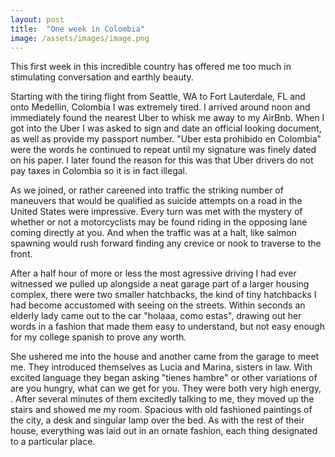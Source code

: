 ```yaml
---
layout: post
title:  "One week in Colombia"
image: /assets/images/image.png
---
```


This first week in this incredible country has offered me too much in stimulating conversation and earthly beauty.

Starting with the tiring flight from Seattle, WA to Fort Lauterdale, FL and onto Medellin, Colombia I was extremely tired. I arrived around noon and immediately found the nearest Uber to whisk me away to my AirBnb. When I got into the Uber I was asked to sign and date an official looking document, as well as provide my passport number. "Uber esta prohibido en Colombia" were the words he continued to repeat until my signature was finely dated on his paper. I later found the reason for this was that Uber drivers do not pay taxes in Colombia so it is in fact illegal.

As we joined, or rather careened into traffic the striking number of maneuvers that would be qualified as suicide attempts on a road in the United States were impressive. Every turn was met with the mystery of whether or not a motorcyclists may be found riding in the opposing lane coming directly at you. And when the traffic was at a halt, like salmon spawning would rush forward finding any crevice or nook to traverse to the front. 

After a half hour of more or less the most agressive driving I had ever witnessed we pulled up alongside a neat garage part of a larger housing complex, there were two smaller hatchbacks, the kind of tiny hatchbacks I had become accustomed with seeing on the streets. Within seconds an elderly lady came out to the car "holaaa, como estas", drawing out her words in a fashion that made them easy to understand, but not easy enough for my college spanish to prove any worth.

She ushered me into the house and another came from the garage to meet me. They introduced themselves as Lucia and Marina, sisters in law. With excited language they began asking "tienes hambre" or other variations of are you hungry, what can we get for you. They were both very high energy, . After several minutes of them excitedly talking to me, they moved up the stairs and showed me my room. Spacious with old fashioned paintings of the city, a desk and singular lamp over the bed. As with the rest of their house, everything was laid out in an ornate fashion, each thing designated to a particular place. 



